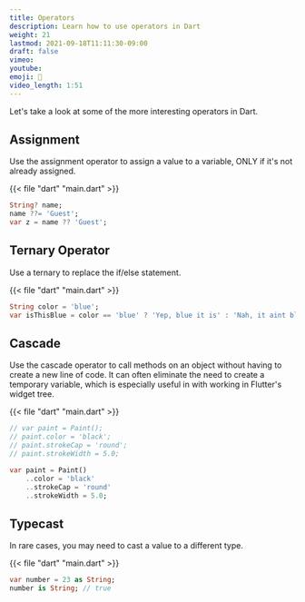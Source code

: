 ```yaml
---
title: Operators
description: Learn how to use operators in Dart
weight: 21
lastmod: 2021-09-18T11:11:30-09:00
draft: false
vimeo: 
youtube:
emoji: 🎯
video_length: 1:51
---
```


Let's take a look at some of the more interesting operators in Dart.

## Assignment

Use the assignment operator to assign a value to a variable, ONLY if it's not already assigned.

{{< file "dart" "main.dart" >}}
```dart
String? name;
name ??= 'Guest';
var z = name ?? 'Guest';
```

## Ternary Operator

Use a ternary to replace the if/else statement.

{{< file "dart" "main.dart" >}}
```dart
String color = 'blue';
var isThisBlue = color == 'blue' ? 'Yep, blue it is' : 'Nah, it aint blue';
```

## Cascade

Use the cascade operator to call methods on an object without having to create a new line of code. It can often eliminate the need to create a temporary variable, which is especially useful in with working in Flutter's widget tree.

{{< file "dart" "main.dart" >}}
```dart
// var paint = Paint();
// paint.color = 'black';
// paint.strokeCap = 'round';
// paint.strokeWidth = 5.0;

var paint = Paint()
    ..color = 'black'
    ..strokeCap = 'round'
    ..strokeWidth = 5.0;
```

## Typecast

In rare cases, you may need to cast a value to a different type.

{{< file "dart" "main.dart" >}}
```dart
var number = 23 as String;
number is String; // true
```